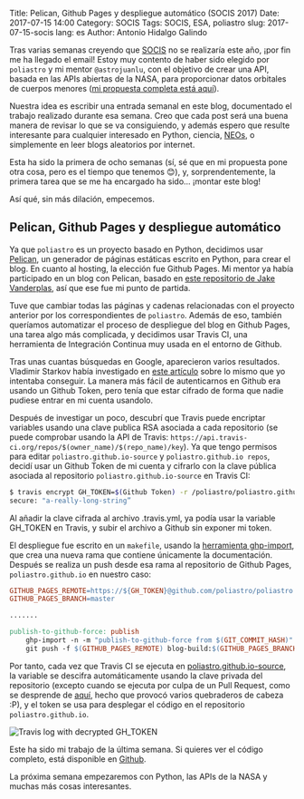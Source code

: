 Title: Pelican, Github Pages y despliegue automático (SOCIS 2017)
Date: 2017-07-15 14:00
Category: SOCIS
Tags: SOCIS, ESA, poliastro
slug: 2017-07-15-socis
lang: es
Author: Antonio Hidalgo Galindo

Tras varias semanas creyendo que [SOCIS](http://sophia.estec.esa.int/socis/) no se realizaría este año, ¡por fin me ha llegado el email!  Estoy muy contento de haber sido elegido por `poliastro` y mi mentor `@astrojuanlu`, con el objetivo de crear una API, basada en las APIs abiertas de la NASA, para proporcionar datos orbitales de cuerpos menores ([mi propuesta completa está aquí](https://github.com/poliastro/poliastro/wiki/SOCIS-2017-Antonio-Hidalgo)).

Nuestra idea es escribir una entrada semanal en este blog, documentado el trabajo realizado durante esa semana. Creo que cada post será una buena manera de revisar lo que se va consiguiendo, y además espero que resulte interesante para cualquier interesado en Python, ciencia, [NEOs](https://es.wikipedia.org/wiki/Objeto_pr%C3%B3ximo_a_la_Tierra), o simplemente en leer blogs aleatorios por internet.

Esta ha sido la primera de ocho semanas (sí, sé que en mi propuesta pone otra cosa, pero es el tiempo que tenemos 😊), y, sorprendentemente, la primera tarea que se me ha encargado ha sido... ¡montar este blog!

Así qué, sin más dilación, empecemos.


## Pelican, Github Pages y despliegue automático

Ya que `poliastro` es un proyecto basado en Python, decidimos usar [Pelican](https://blog.getpelican.com/), un generador de páginas estáticas escrito en Python, para crear el blog. En cuanto al hosting, la elección fue Github Pages. Mi mentor ya había participado en un blog con Pelican, basado en [este repositorio de Jake Vanderplas](https://github.com/jakevdp/jakevdp.github.io-source), así que ese fue mi punto de partida.

Tuve que cambiar todas las páginas y cadenas relacionadas con el proyecto anterior por los correspondientes de `poliastro`.
Además de eso, también queríamos automatizar el proceso de despliegue del blog en Github Pages, una tarea algo más complicada, y decidimos usar Travis CI, una herramienta de Integración Continua muy usada en el entorno de Github.

Tras unas cuantas búsquedas en Google, aparecieron varios resultados. Vladimir Starkov había investigado en [este artículo](https://iamstarkov.com/deploy-gh-pages-from-travis/) sobre lo mismo que yo intentaba conseguir. La manera más fácil de autenticarnos en Github era usando un Github Token, pero tenía que estar cifrado de forma que nadie pudiese entrar en mi cuenta usandolo.

Después de investigar un poco, descubrí que Travis puede encriptar variables usando una clave publica RSA asociada a cada repositorio (se puede comprobar usando la API de Travis: ```https://api.travis-ci.org/repos/$(owner_name)/$(repo_name)/key```).
Ya que tengo permisos para editar `poliastro.github.io-source` y `poliastro.github.io repos`, decidí usar un Github Token de mi cuenta y cifrarlo con la clave pública asociada al repositorio `poliastro.github.io-source` en Travis CI:

```bash
$ travis encrypt GH_TOKEN=$(Github Token) -r /poliastro/poliastro.github.io-source
secure: "a-really-long-string”
```

Al añadir la clave cifrada al archivo .travis.yml, ya podía usar la variable GH_TOKEN en Travis, y subir el archivo a Github sin exponer mi token.

El despliegue fue escrito en un `makefile`, usando la [herramienta ghp-import](https://github.com/davisp/ghp-import), que crea una nueva rama que contiene únicamente la documentación. Después se realiza un push desde esa rama al repositorio de Github Pages, `poliastro.github.io` en nuestro caso:

```makefile
GITHUB_PAGES_REMOTE=https://${GH_TOKEN}@github.com/poliastro/poliastro.github.io.git
GITHUB_PAGES_BRANCH=master

.......

publish-to-github-force: publish
    ghp-import -n -m "publish-to-github-force from $(GIT_COMMIT_HASH)" -b blog-build $(OUTPUTDIR)
	git push -f $(GITHUB_PAGES_REMOTE) blog-build:$(GITHUB_PAGES_BRANCH)
```

Por tanto, cada vez que Travis CI se ejecuta en [poliastro.github.io-source](https://travis-ci.org/poliastro/poliastro.github.io-source), la variable se descifra automáticamente usando la clave privada del repositorio (excepto cuando se ejecuta por culpa de un Pull Request, como se desprende de [aquí](https://docs.travis-ci.com/user/encryption-keys/), hecho que provocó varios quebraderos de cabeza :P), y el token se usa para desplegar el código en el repositorio `poliastro.github.io`.

![Travis log with decrypted GH_TOKEN]({filename}/images/travis_decryption_log.jpg "Travis log with decrypted GH_TOKEN")

Este ha sido mi trabajo de la última semana. Si quieres ver el código completo, está disponible en [Github](https://github.com/poliastro/poliastro.github.io-source).

La próxima semana empezaremos con Python, las APIs de la NASA y muchas más cosas interesantes.